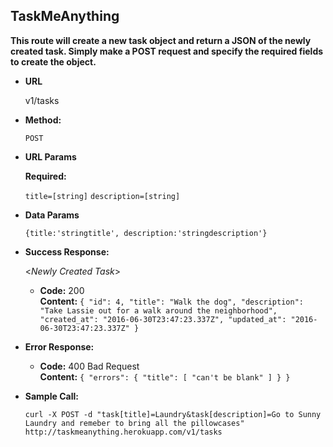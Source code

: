 TaskMeAnything
----

**This route will create a new task object and return a JSON of the newly created task. Simply make a POST request and specify the required fields to create the object.**

* **URL**

  v1/tasks


* **Method:**

  `POST`

*  **URL Params**

   **Required:**

   `title=[string]`
   `description=[string]`

* **Data Params**

  `{title:'stringtitle', description:'stringdescription'}`

* **Success Response:**

  <_Newly Created Task_>

  * **Code:** 200 <br />
    **Content:** `{
  "id": 4,
  "title": "Walk the dog",
  "description": "Take Lassie out for a walk around the neighborhood",
  "created_at": "2016-06-30T23:47:23.337Z",
  "updated_at": "2016-06-30T23:47:23.337Z"
}`

* **Error Response:**

  * **Code:** 400 Bad Request <br />
    **Content:** `{
  "errors": {
    "title": [
      "can't be blank"
    ]
  }
}`


* **Sample Call:**

  `curl -X POST -d "task[title]=Laundry&task[description]=Go to Sunny Laundry and remeber to bring all the pillowcases" http://taskmeanything.herokuapp.com/v1/tasks
`
